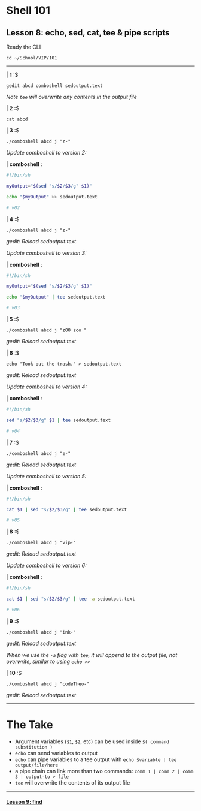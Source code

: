 # Shell 101
## Lesson 8: echo, sed, cat, tee & pipe scripts

Ready the CLI

```console
cd ~/School/VIP/101
```

___

| **1** :$

```console
gedit abcd comboshell sedoutput.text
```

*Note `tee` will overwrite any contents in the output file*

| **2** :$

```console
cat abcd
```

| **3** :$

```console
./comboshell abcd j "z-"
```

*Update comboshell to version 2:*

| **comboshell** :

```sh
#!/bin/sh

myOutput="$(sed "s/$2/$3/g" $1)"

echo "$myOutput" >> sedoutput.text

# v02
```

| **4** :$

```console
./comboshell abcd j "z-"
```

*gedit: Reload sedoutput.text*

*Update comboshell to version 3:*

| **comboshell** :

```sh
#!/bin/sh

myOutput="$(sed "s/$2/$3/g" $1)"

echo "$myOutput" | tee sedoutput.text

# v03
```

| **5** :$

```console
./comboshell abcd j "z00 zoo "
```

*gedit: Reload sedoutput.text*

| **6** :$

```console
echo "Took out the trash." > sedoutput.text
```

*gedit: Reload sedoutput.text*

*Update comboshell to version 4:*

| **comboshell** :

```sh
#!/bin/sh

sed "s/$2/$3/g" $1 | tee sedoutput.text

# v04
```

| **7** :$

```console
./comboshell abcd j "z-"
```

*gedit: Reload sedoutput.text*

*Update comboshell to version 5:*

| **comboshell** :

```sh
#!/bin/sh

cat $1 | sed "s/$2/$3/g" | tee sedoutput.text

# v05
```

| **8** :$

```console
./comboshell abcd j "vip-"
```

*gedit: Reload sedoutput.text*

*Update comboshell to version 6:*

| **comboshell** :

```sh
#!/bin/sh

cat $1 | sed "s/$2/$3/g" | tee -a sedoutput.text

# v06
```

| **9** :$

```console
./comboshell abcd j "ink-"
```

*gedit: Reload sedoutput.text*

*When we use the `-a` flag with `tee`, it will append to the output file, not overwrite, similar to using `echo >>`*

| **10** :$

```console
./comboshell abcd j "codeTheo-"
```

*gedit: Reload sedoutput.text*

___

# The Take

- Argument variables (`$1`, `$2`, etc) can be used inside `$( command substitution )`
- `echo` can send variables to output
- `echo` can pipe variables to a tee output with `echo $variable | tee output/file/here`
- a pipe chain can link more than two commands: `comm 1 | comm 2 | comm 3 | output-to > file`
- `tee` will overwrite the contents of its output file

___

#### [Lesson 9: find](https://github.com/inkVerb/vip/blob/master/101/Lesson-09.md)
